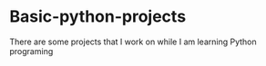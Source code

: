 # Basic-python-projects
There are some projects that I work on while I am learning Python programing

